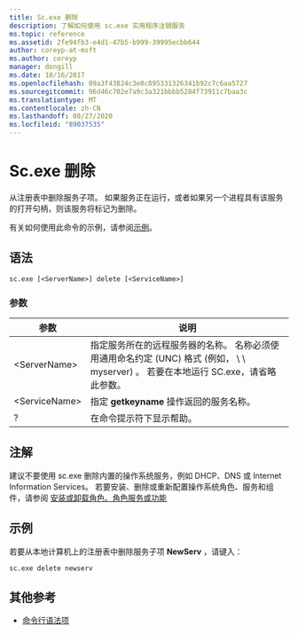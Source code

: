 ```yaml
---
title: Sc.exe 删除
description: 了解如何使用 sc.exe 实用程序注销服务
ms.topic: reference
ms.assetid: 2fe94fb3-e4d1-47b5-b999-39995ecbb644
author: coreyp-at-msft
ms.author: coreyp
manager: dongill
ms.date: 10/16/2017
ms.openlocfilehash: 09a3f43824c3e0c895331326341b92c7c6aa5727
ms.sourcegitcommit: 96d46c702e7a9c3a321bbbb5284f73911c7baa3c
ms.translationtype: MT
ms.contentlocale: zh-CN
ms.lasthandoff: 08/27/2020
ms.locfileid: "89037535"
---
```

# <a name="scexe-delete"></a>Sc.exe 删除

从注册表中删除服务子项。 如果服务正在运行，或者如果另一个进程具有该服务的打开句柄，则该服务将标记为删除。

有关如何使用此命令的示例，请参阅[示例](#examples)。

## <a name="syntax"></a>语法

```
sc.exe [<ServerName>] delete [<ServiceName>]
```

### <a name="parameters"></a>参数

|参数|说明|
|---------|-----------|
|\<ServerName>|指定服务所在的远程服务器的名称。 名称必须使用通用命名约定 (UNC) 格式 (例如， \\ \\ myserver) 。 若要在本地运行 SC.exe，请省略此参数。|
|\<ServiceName>|指定 **getkeyname** 操作返回的服务名称。|
|?|在命令提示符下显示帮助。|

## <a name="remarks"></a>注解

建议不要使用 sc.exe 删除内置的操作系统服务，例如 DHCP、DNS 或 Internet Information Services。 若要安装、删除或重新配置操作系统角色、服务和组件，请参阅 [安装或卸载角色、角色服务或功能](/WindowsServerDocs/administration/server-manager/install-or-uninstall-roles-role-services-or-features.md)

## <a name="examples"></a>示例

若要从本地计算机上的注册表中删除服务子项 **NewServ** ，请键入：
```
sc.exe delete newserv
```

## <a name="additional-references"></a>其他参考

- [命令行语法项](command-line-syntax-key.md)

